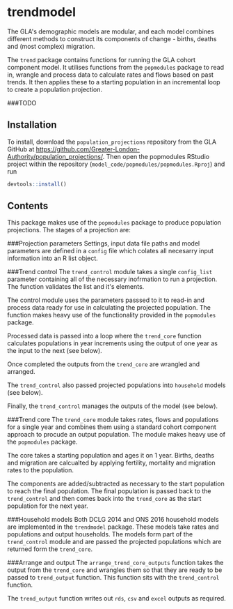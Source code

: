 # trendmodel

The GLA's demographic models are modular, and each model combines different methods to construct its components of change - births, deaths and (most complex) migration.

The `trend` package contains functions for running the GLA cohort component model. It utilises functions from the `popmodules` package to read in, wrangle and process data to calculate rates and flows based on past trends. It then applies these to a starting population in an incremental loop to create a population projection.


###TODO
## Installation

To install, download the `population_projections` repository from the GLA GitHub at https://github.com/Greater-London-Authority/population_projections/. Then open the popmodules RStudio project within the repository (`model_code/popmodules/popmodules.Rproj`) and run
``` r
devtools::install()
```





## Contents

This package makes use of the `popmodules` package to produce population projections. The stages of a projection are:

###Projection parameters
Settings, input data file paths and model parameters are defined in a `config` file which colates all necesarry input information into an R list object.

###Trend control
The `trend_control` module takes a single `config_list` parameter containing all of the necessary inofrmation to run a projection. The function validates the list and it's elements.

The control module uses the parameters passsed to it to read-in and process data ready for use in calculating the projected population. The function makes heavy use of the functionality provided in the `popmodules` package.

Processed data is passed into a loop where the `trend_core` function calculates populations in year increments using the output of one year as the input to the next (see below).

Once completed the outputs from the `trend_core` are wrangled and arranged.

The `trend_control` also passed projected populations into `household` models (see below).

Finally, the `trend_control` manages the outputs of the model (see below).

###Trend core
The `trend_core` module takes rates, flows and populations for a single year and combines them using a standard cohort component approach to procude an output population. The module makes heavy use of the `popmodules` package.

The core takes a starting population and ages it on 1 year. Births, deaths and migration are calcualted by applying fertility, mortality and migration rates to the population.

The components are added/subtracted as necessary to the start population to reach the final population. The final population is passed back to the `trend_control` and then comes back into the `trend_core` as the start population for the next year.

###Household models
Both DCLG 2014 and ONS 2016 household models are implemented in the `trendmodel` package. These models take rates and populations and output households. The models form part of the `trend_control` module and are passed the projected populations which are returned form the `trend_core`.

###Arrange and output
The `arrange_trend_core_outputs` function takes the output from the `trend_core` and wrangles them so that they are ready to be passed to `trend_output` function. This function sits with the `trend_control` function.

The `trend_output` function writes out `rds`, `csv` and `excel` outputs as required.